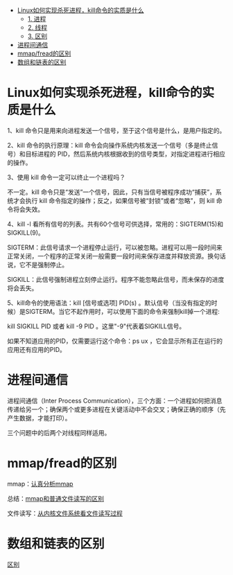 <!-- GFM-TOC -->
* [Linux如何实现杀死进程，kill命令的实质是什么](#linux如何实现杀死进程kill命令的实质是什么)
    * [1. 进程](#1-进程)
    * [2. 线程](#2-线程)
    * [3. 区别](#3-区别)
* [进程间通信](#进程间通信)
* [mmap/fread的区别](#mmapfread的区别)
* [数组和链表的区别](#数组和链表的区别)


<!-- GFM-TOC -->


# Linux如何实现杀死进程，kill命令的实质是什么


1、kill 命令只是用来向进程发送一个信号，至于这个信号是什么，是用户指定的。


2、kill 命令的执行原理：kill 命令会向操作系统内核发送一个信号（多是终止信号）和目标进程的 PID，然后系统内核根据收到的信号类型，对指定进程进行相应的操作。


3、使用 kill 命令一定可以终止一个进程吗？

不一定。kill 命令只是“发送”一个信号，因此，只有当信号被程序成功“捕获”，系统才会执行 kill 命令指定的操作；反之，如果信号被“封锁”或者“忽略”，则 kill 命令将会失效。


4、kill -l 看所有信号的列表。共有60个信号可供选择，常用的：SIGTERM(15)和SIGKILL(9)。

SIGTERM：此信号请求一个进程停止运行，可以被忽略。进程可以用一段时间来正常关闭，一个程序的正常关闭一般需要一段时间来保存进度并释放资源。换句话说，它不是强制停止。

SIGKILL：此信号强制进程立刻停止运行。程序不能忽略此信号，而未保存的进度将会丢失。


5、kill命令的使用语法：kill [信号或选项] PID(s) 。默认信号（当没有指定的时候）是SIGTERM。当它不起作用时，可以使用下面的命令来强制kill掉一个进程:

kill SIGKILL PID 或者 kill -9 PID 。这里"-9"代表着SIGKILL信号。

如果不知道应用的PID，仅需要运行这个命令：ps ux ，它会显示所有正在运行的应用还有应用的PID。

# 进程间通信

进程间通信（Inter Process Communication），三个方面：一个进程如何把消息传递给另一个；确保两个或更多进程在关键活动中不会交叉；确保正确的顺序（先产生数据，才能打印）。

三个问题中的后两个对线程同样适用。

# mmap/fread的区别

mmap：[认真分析mmap](https://www.cnblogs.com/huxiao-tee/p/4660352.html)

总结：[mmap和普通文件读写的区别](https://www.cnblogs.com/charlesblc/p/6263665.html)

文件读写：[从内核文件系统看文件读写过程](https://www.cnblogs.com/huxiao-tee/p/4657851.html)

# 数组和链表的区别

[区别](https://blog.csdn.net/Jasminexjf/article/details/88847127)
